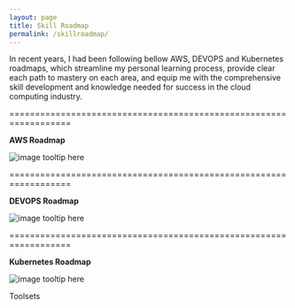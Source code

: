 ```yaml
---
layout: page
title: Skill Roadmap
permalink: /skillroadmap/
---
```


In recent years, I had been following bellow AWS, DEVOPS and Kubernetes roadmaps, which streamline my personal learning process, provide clear each path to mastery on each area, and equip me with the comprehensive skill development and knowledge needed for success in the cloud computing industry. 

==================================================================

<b>AWS Roadmap</b>

![image tooltip here](/assets/aws-rm.png)

==================================================================

<b>DEVOPS Roadmap</b>

![image tooltip here](/assets/devops-rm.jpg)

==================================================================

<b>Kubernetes Roadmap</b>

![image tooltip here](/assets/kubernetes-rm.png)

Toolsets




